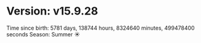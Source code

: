 # Version: v15.9.28
Time since birth: 5781 days, 138744 hours, 8324640 minutes, 499478400 seconds
Season: Summer ☀️
